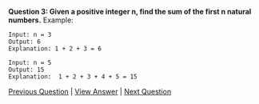 **Question 3: Given a positive integer n, find the sum of the first n natural numbers.**
Example:
```
Input: n = 3
Output: 6
Explanation: 1 + 2 + 3 = 6

Input: n = 5
Output: 15 
Explanation:  1 + 2 + 3 + 4 + 5 = 15
```
[Previous Question](../Question%202/2.Qu-MultiplicationTable.md) | [View Answer](3.Ans-SumOfNumbers.md) | [Next Question](../Question%204/4.Qu-ClosestNumber.md)
